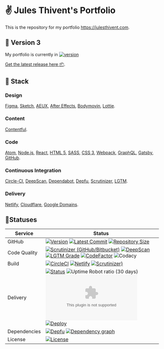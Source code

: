 # ✌️ Jules Thivent's Portfolio

This is the repository for my portfolio <https://julesthivent.com>.

## 🤖 Version 3

My portfolio is currently in [![version](https://img.shields.io/github/package-json/v/jyulzz/portfolio3?label=%20&style=flat-square)](#)

[Get the latest release here 📦](https://github.com/jyulzz/portfolio3/releases/latest).

## 🧰 Stack

### Design

[Figma](https://www.figma.com/), [Sketch](https://www.sketch.com/), [AEUX](https://aeux.io/), [After Effects](https://www.adobe.com/products/aftereffects.html), [Bodymovin](https://aescripts.com/bodymovin/), [Lottie](https://airbnb.io/lottie/).

### Content

[Contentful](https://www.contentful.com/).

### Code

[Atom](https://atom.io/), [Node.js](https://nodejs.org/), [React](https://www.reactjs.org/), [HTML 5](https://html.spec.whatwg.org/), [SASS](https://sass-lang.com/), [CSS 3](https://www.w3.org/TR/css3-roadmap/), [Webpack](https://webpack.js.org/), [GraphQL](https://graphql.org/), [Gatsby](https://www.gatsbyjs.org/), [GitHub](https://www.github.com).

### Continuous Integration

[Circle-CI](https://circleci.com), [DeepScan](https://deepscan.io), [Dependabot](https://dependabot.com/), [Depfu](https://depfu.com/), [Scrutinizer](https://scrutinizer-ci.com/), [LGTM](https://lgtm.com/).

### Delivery

[Netlify](https://netlify.com/), [Cloudflare](https://www.cloudflare.com/), [Google Domains](https://domains.google).

## 🚦Statuses

| Service      | Status                                                                                                                                                                                                                                                                                                                                                                                                                                                                                                                                                                                                                                                                          |
| ------------ | ------------------------------------------------------------------------------------------------------------------------------------------------------------------------------------------------------------------------------------------------------------------------------------------------------------------------------------------------------------------------------------------------------------------------------------------------------------------------------------------------------------------------------------------------------------------------------------------------------------------------------------------------------------------------------- |
| GitHub       | [![Version](https://img.shields.io/github/package-json/v/jyulzz/portfolio3?label=version)](#) [![Latest Commit](https://img.shields.io/github/last-commit/jyulzz/portfolio3?label=latest%20commit)](https://github.com/jyulzz/portfolio3/commits/master/) [![Repository Size](https://img.shields.io/github/repo-size/jyulzz/portfolio3?label=repo%20size)](#)                                                                                                                                                                                                                                                                                                                  |
| Code Quality | [![Scrutinizer (GitHub/Bitbucket)](https://img.shields.io/scrutinizer/quality/g/jyulzz/portfolio3?label=scrutinizer)](https://scrutinizer-ci.com/g/jyulzz/portfolio3/?branch=master) [![DeepScan](https://deepscan.io/api/teams/7271/projects/13366/branches/222653/badge/grade.svg)](https://deepscan.io/dashboard#view=project&tid=7271&pid=13366&bid=222653) [![LGTM Grade](https://img.shields.io/lgtm/grade/javascript/github/jyulzz/portfolio3?label=lgtm)](https://lgtm.com/projects/g/jyulzz/portfolio3/?mode=list) [![CodeFactor](https://www.codefactor.io/repository/github/jyulzz/portfolio3/badge)](https://www.codefactor.io/repository/github/jyulzz/portfolio3) ![Codacy](https://img.shields.io/codacy/grade/024b0677ac0e41fda6491c4a32c53b6e?label=codacy) |  |
| Build        | [![CircleCI](https://circleci.com/gh/jyulzz/portfolio3.svg?style=shield)](https://circleci.com/gh/jyulzz/portfolio3) [![Netlify](https://img.shields.io/netlify/11b4646b-1932-45bc-b333-c442dd23b1f4?label=netlify)](#) [![Scrutinizer)](https://scrutinizer-ci.com/g/jyulzz/portfolio3/badges/build.png?b=master)](https://scrutinizer-ci.com/g/jyulzz/portfolio3/build-status/master)                                                                                                                                                                                                                                                                                         |
| Delivery     | [![Status](https://img.shields.io/website?label=julesthivent.com&url=https%3A%2F%2Fjulesthivent.com)](https://julesthivent.com) ![Uptime Robot ratio (30 days)](https://img.shields.io/uptimerobot/ratio/m785755185-46e74de6adea671ec79d9d83) [![Mozilla HTTP Observatory Grade](https://img.shields.io/mozilla-observatory/grade/julesthivent.com?label=mozilla%20observatory&publish)](https://observatory.mozilla.org/analyze/julesthivent.com) [![Deploy](https://api.netlify.com/api/v1/badges/11b4646b-1932-45bc-b333-c442dd23b1f4/deploy-status)](#)                                                                                                                     |
| Dependencies | [![Depfu](https://badges.depfu.com/badges/e4b9cc5269cfdb87db429adde19e7971/overview.svg)](https://depfu.com/github/jyulzz/portfolio3?project_id=14986) [![Dependency graph](https://img.shields.io/badge/dependencies-graph%20%E2%86%92-blue)](https://github.com/jyulzz/portfolio3/network/dependencies)                                                                                                                                                                                                                                                                                                                                                                       |
| License      | [![License](https://img.shields.io/github/license/jyulzz/portfolio3)](https://joinup.ec.europa.eu/collection/eupl/eupl-guidelines-faq-infographics)                                                                                                                                                                                                                                                                                                                                                                                                                                                                                                                             |
